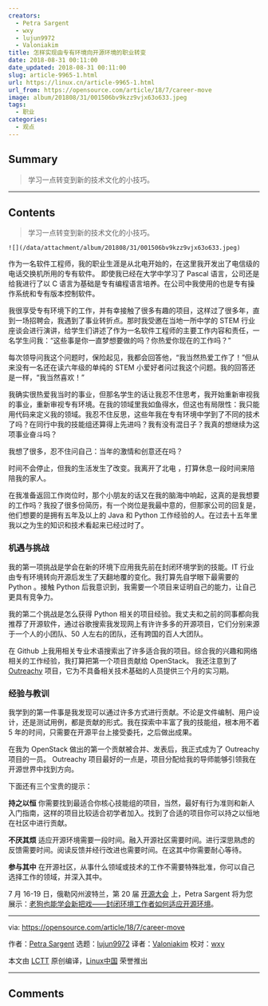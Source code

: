 ```yaml
---
creators:
  - Petra Sargent
  - wxy
  - lujun9972
  - Valoniakim
title: 怎样实现由专有环境向开源环境的职业转变
date: 2018-08-31 00:11:00
date_updated: 2018-08-31 00:11:00
slug: article-9965-1.html
url: https://linux.cn/article-9965-1.html
url_from: https://opensource.com/article/18/7/career-move
image: album/201808/31/001506bv9kzz9vjx63o633.jpeg
tags:
  - 职业
categories:
  - 观点
---
```


## Summary

> 学习一点转变到新的技术文化的小技巧。

***

<!-- more -->

## Contents

> 
> 学习一点转变到新的技术文化的小技巧。
> 
> 
> 

`![](/data/attachment/album/201808/31/001506bv9kzz9vjx63o633.jpeg)`

作为一名软件工程师，我的职业生涯是从北电开始的，在这里我开发出了电信级的电话交换机所用的专有软件。 即使我已经在大学中学习了 Pascal 语言，公司还是给我进行了以 C 语言为基础是专有编程语言培养。在公司中我使用的也是专有操作系统和专有版本控制软件。

我很享受专有环境下的工作，并有幸接触了很多有趣的项目，这样过了很多年，直到一场招聘会，我遇到了事业转折点。那时我受邀在当地一所中学的 STEM 行业座谈会进行演讲，给学生们讲述了作为一名软件工程师的主要工作内容和责任，一名学生问我：“这些事是你一直梦想要做的吗？你热爱你现在的工作吗？”

每次领导问我这个问题时，保险起见，我都会回答他，“我当然热爱工作了！”但从来没有一名还在读六年级的单纯的 STEM 小爱好者问过我这个问题。我的回答还是一样，“我当然喜欢！”

我确实很热爱我当时的事业，但那名学生的话让我忍不住思考，我开始重新审视我的事业，重新审视专有环境。在我的领域里我如鱼得水，但这也有局限性：我只能用代码来定义我的领域。我忍不住反思，这些年我在专有环境中学到了不同的技术了吗？在同行中我的技能组还算得上先进吗？我有没有混日子？我真的想继续为这项事业奋斗吗？

我想了很多，忍不住问自己：当年的激情和创意还在吗？

时间不会停止，但我的生活发生了改变。我离开了北电 ，打算休息一段时间来陪陪我的家人。

在我准备返回工作岗位时，那个小朋友的话又在我的脑海中响起，这真的是我想要的工作吗？我投了很多份简历，有一个岗位是我最中意的，但那家公司的回复是，他们想要的是拥有五年及以上的 Java 和 Python 工作经验的人。在过去十五年里我以之为生的知识和技术看起来已经过时了。

### 机遇与挑战

我的第一项挑战是学会在新的环境下应用我先前在封闭环境学到的技能。IT 行业由专有环境转向开源后发生了天翻地覆的变化。我打算先自学眼下最需要的 Python 。接触 Python 后我意识到，我需要一个项目来证明自己的能力，让自己更具有竞争力。

我的第二个挑战是怎么获得 Python 相关的项目经验。我丈夫和之前的同事都向我推荐了开源软件，通过谷歌搜索我发现网上有许许多多的开源项目，它们分别来源于一个人的小团队、50 人左右的团队，还有跨国的百人大团队。

在 Github 上我用相关专业术语搜索出了许多适合我的项目。综合我的兴趣和网络相关的工作经验，我打算把第一个项目贡献给 OpenStack。 我还注意到了 [Outreachy](https://www.outreachy.org/) 项目，它为不具备相关技术基础的人员提供三个月的实习期。

### 经验与教训

我学到的第一件事是我发现可以通过许多方式进行贡献。不论是文件编制、用户设计，还是测试用例，都是贡献的形式。我在探索中丰富了我的技能组，根本用不着 5 年的时间，只需要在开源平台上接受委托，之后做出成果。

在我为 OpenStack 做出的第一个贡献被合并、发表后，我正式成为了 Outreachy 项目的一员。 Outreachy 项目最好的一点是，项目分配给我的导师能够引领我在开源世界中找到方向。

下面还有三个宝贵的提示：

**持之以恒** 你需要找到最适合你核心技能组的项目，当然，最好有行为准则和新人入门指南，这样的项目比较适合初学者加入。找到了合适的项目你可以持之以恒地在社区中进行贡献。

**不厌其烦** 适应开源环境需要一段时间。融入开源社区需要时间。进行深思熟虑的反馈需要时间。阅读反馈并经行改进也需要时间。在这其中你需要耐心等待。

**参与其中** 在开源社区，从事什么领域或技术的工作不需要特殊批准，你可以自己选择工作的领域，并深入其中。

7 月 16-19 日，俄勒冈州波特兰，第 20 届 [开源大会](https://conferences.oreilly.com/oscon/oscon-or) 上，Petra Sargent 将为您展示：[老狗也能学会新把戏——封闭环境工作者如何适应开源环境](https://conferences.oreilly.com/oscon/oscon-or/public/schedule/speaker/307631)。

---

via: <https://opensource.com/article/18/7/career-move>

作者：[Petra Sargent](https://opensource.com/users/psargent) 选题：[lujun9972](https://github.com/lujun9972) 译者：[Valoniakim](https://github.com/Valoniakim) 校对：[wxy](https://github.com/wxy)

本文由 [LCTT](https://github.com/LCTT/TranslateProject) 原创编译，[Linux中国](https://linux.cn/) 荣誉推出

***

## Comments
